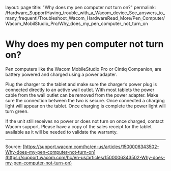 layout: page
title: "Why does my pen computer not turn on?"
permalink: /Hardware_SupportHaving_trouble_with_a_Wacom_device_See_answers_to_many_frequentl/Troubleshoot_Wacom_HardwareRead_More/Pen_Computer/Wacom_MobilStudio_Pro/Why_does_my_pen_computer_not_turn_on

# Why does my pen computer not turn on?

Pen computers like the Wacom MobileStudio Pro or Cintiq Companion, are battery powered and charged using a power adapter.


Plug the charger to the tablet and make sure the charger’s power plug is connected directly to an active wall outlet. With most tablets the power cable from the wall outlet can be removed from the power adapter. Make sure the connection between the two is secure. Once connected a charging light will appear on the tablet. Once charging is complete the power light will turn green.


If the unit still receives no power or does not turn on once charged, contact Wacom support. Please have a copy of the sales receipt for the tablet available as it will be needed to validate the warranty.

---
Source: [https://support.wacom.com/hc/en-us/articles/1500006343502-Why-does-my-pen-computer-not-turn-on](https://support.wacom.com/hc/en-us/articles/1500006343502-Why-does-my-pen-computer-not-turn-on)
